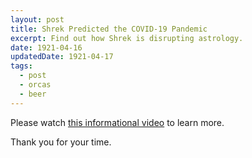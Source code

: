 ```yaml
---
layout: post
title: Shrek Predicted the COVID-19 Pandemic
excerpt: Find out how Shrek is disrupting astrology.
date: 1921-04-16
updatedDate: 1921-04-17
tags:
  - post
  - orcas
  - beer
---
```


Please watch [this informational video](https://youtu.be/dQw4w9WgXcQ) to learn more.

Thank you for your time.
